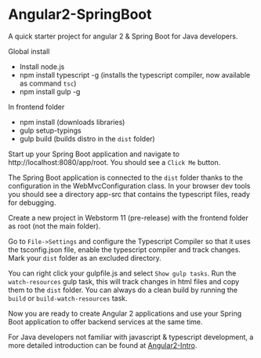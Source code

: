 # Angular2-SpringBoot
A quick starter project for angular 2 &amp; Spring Boot for Java developers.

Global install
- Install node.js
- npm install typescript -g (installs the typescript compiler, now available as command `tsc`)
- npm install gulp -g

In frontend folder
- npm install (downloads libraries)
- gulp setup-typings 
- gulp build (builds distro in the `dist`  folder)

Start up your Spring Boot application and navigate to
http://localhost:8080/app/root. You should see a `Click Me` button.

The Spring Boot application is connected to the `dist` folder thanks to the configuration in the WebMvcConfiguration class. 
In your browser dev tools you should see a directory app-src that contains the typescript files, ready for debugging.

Create a new project in Webstorm 11 (pre-release) with the frontend folder as root (not the main folder). 

Go to `File->Settings` and configure the Typescript Compiler so that it uses the tsconfig.json file, enable the typescript compiler and track changes. Mark your `dist` folder as an excluded directory.

You can right click your gulpfile.js and select `Show gulp tasks`. Run the `watch-resources` gulp task, this will track changes in html files and copy them to the `dist` folder. You can always do a clean build by running the `build` or `build-watch-resources` task.

Now you are ready to create Angular 2 applications and use your Spring Boot application to offer backend services at the same time.

For Java developers not familiar with javascript & typescript development, a more detailed introduction can be found at
[Angular2-Intro](https://github.com/Krustie101/Angular2-Intro).

